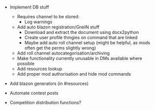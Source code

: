 - Implement DB stuff
	- Requires channel to be stored:
		- Log warnings
	- Add auto blazon registration/GreiiN stuff
		- Download and extract the document using docx2python
		- Create user profile thingies on command that are linked
		- Maybe add auto roll channel setup (might be helpful, as mods often get the perms slightly wrong)
	- Add roll channel autocategorisation/archiving
	- Make functionality currently unusable in DMs available where possible
	- Add resources lookup
	- Add proper mod authorisation and hide mod commands

- Add blazon generators (in #resources)
- Automate contest posts
- Competition distribution functions?